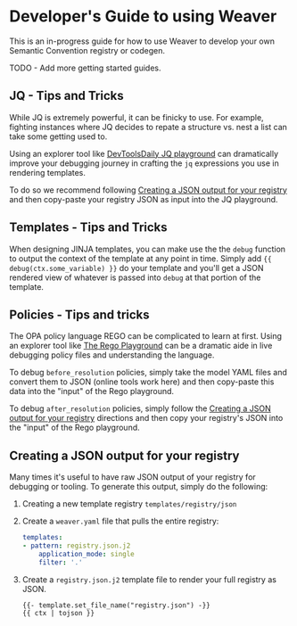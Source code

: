 # Developer's Guide to using Weaver

This is an in-progress guide for how to use Weaver to develop your own Semantic Convention registry or codegen.

TODO - Add more getting started guides.

## JQ - Tips and Tricks

While JQ is extremely powerful, it can be finicky to use.  For example, fighting instances where JQ decides to repate a structure vs. nest a list can take some getting used to.

Using an explorer tool like [DevToolsDaily JQ playground](https://www.devtoolsdaily.com/jq_playground/) can dramatically improve your debugging journey in crafting the `jq` expressions you use in rendering templates.

To do so we recommend following [Creating a JSON output for your registry](#creating-a-json-output-for-your-registry) and then copy-paste your registry JSON as input into the JQ playground.

## Templates - Tips and Tricks

When designing JINJA templates, you can make use the the `debug` function to output the context of the template at any point in time.  Simply add `{{ debug(ctx.some_variable) }}` do your template and you'll get a
JSON rendered view of whatever is passed into `debug` at that portion of the template.

## Policies - Tips and tricks

The OPA policy language REGO can be complicated to learn at first.  Using an explorer tool like [The Rego Playground](https://play.openpolicyagent.org) can be a dramatic aide in live debugging policy files and 
understanding the language.  

To debug `before_resolution` policies, simply take the model YAML files and convert them to JSON (online tools work here) and then copy-paste this data into the "input" of the Rego playground.

To debug `after_resolution` policies, simply follow the [Creating a JSON output for your registry](#creating-a-json-output-for-your-registry) directions and then copy your registry's JSON into the "input" of
the Rego playground.

## Creating a JSON output for your registry

Many times it's useful to have raw JSON output of your registry for debugging or tooling. To generate this
output, simply do the following:

1. Creating a new template registry `templates/registry/json`
2. Create a `weaver.yaml` file that pulls the entire registry:

    ```yaml
    templates:
    - pattern: registry.json.j2
        application_mode: single
        filter: '.'
    ```

3. Create a `registry.json.j2` template file to render your full registry as JSON.

    ```
    {{- template.set_file_name("registry.json") -}}
    {{ ctx | tojson }}
    ```
